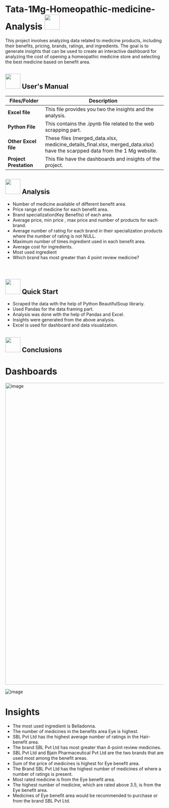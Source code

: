 # Tata-1Mg-Homeopathic-medicine-Analysis <img src=https://notion-emojis.s3-us-west-2.amazonaws.com/prod/svg-twitter/1f48a.svg width="48" height="48">

This project involves analyzing data related to medicine products, including their benefits, pricing, brands, ratings, and ingredients. The goal is to generate insights that can be used to create an interactive dashboard for analyzing the cost of opening a homeopathic medicine store and selecting the best medicine based on benefit area. 


##  <img src="https://user-images.githubusercontent.com/106439762/181935629-b3c47bd3-77fb-4431-a11c-ff8ba0942b63.gif" width="48" height="48"> **User's Manual**

| Files/Folder| Description |
| ------------- | ------------- |
| **Excel file** | This file provides you two the insights and the analysis.  |
| **Python File** | This contains the .ipynb file related to the web scrapping part.  |
| **Other Excel file** | These files (merged_data.xlsx, medicine_details_final.xlsx, merged_data.xlsx) have the scarpped data from the 1 Mg website. |
| **Project Prestation** | This file have the dashboards and insights of the project. |

##  <img src="https://user-images.githubusercontent.com/106439762/178428775-03d67679-9aa4-4b08-91e9-6eb6ed8faf66.gif"  width="48" height="48"> Analysis

- Number of medicine available of different benefit area.
- Price range of medicine for each benefit area.
- Brand specialization(Key Benefits) of each area.
- Average price, min price , max price and number of products for each brand.
- Average number of rating for each brand in their specialization products where  the number of rating is not NULL.
- Maximum number of times ingredient used in each benefit area.
- Average cost for ingredients.
- Most used ingredient
- Which brand has most greater than 4 point review medicine?

<br>

## <img src="https://user-images.githubusercontent.com/106439762/181937125-2a4b22a3-f8a9-4226-bbd3-df972f9dbbc4.gif" width="48" height="48" > Quick Start

- Scraped the data with the help of Python BeautifulSoup librariy.
- Used Pandas for the data framing part.
- Analysis was done with the help of Pandas and Excel.
- Insights were generated from the above analysis.
- Excel is used for dashboard and data visualization.

## <img src="https://user-images.githubusercontent.com/108053296/185796560-b5035cfb-d8e4-4b61-b6fe-e0e75487bd94.gif" width="48" height="48" > Conclusions

# Dashboards

<img width="960" alt="image" src="https://github.com/divyechopra/-Tata-1Mg-Homeopathic-medicine-Analysis-Divye/assets/122443219/b7f4ed41-9e7a-4d8a-b6c5-ef09d915c938">


![image](https://github.com/divyechopra/-Tata-1Mg-Homeopathic-medicine-Analysis-Divye/assets/122443219/47d8c396-f3da-4198-b87d-599bf66188e2)


# Insights

- The most used ingredient is Belladonna.
- The number of medicines in the benefits area Eye is highest.
- SBL Pvt Ltd has the highest average number of ratings in the Hair-benefit area.
- The brand SBL Pvt Ltd has most greater than 4-point review medicines.
- SBL Pvt Ltd and Bjain Pharmaceutical Pvt Ltd are the two brands that are used most among the benefit areas.
- Sum of the price of medicines is highest for Eye benefit area.
- The Brand SBL Pvt Ltd has the highest number of medicines of where a number of ratings is present.
- Most rated medicine is from the Eye benefit area.
- The highest number of medicine, which are rated above 3.5, is from the Eye benefit area.
- Medicines of Eye benefit area would be recommended to purchase or from the brand SBL Pvt Ltd. 
















